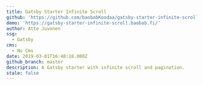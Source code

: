 ```yaml
---
title: Gatsby Starter Infinite Scroll
github: 'https://github.com/baobabKoodaa/gatsby-starter-infinite-scroll'
demo: 'https://gatsby-starter-infinite-scroll.baobab.fi/'
author: Atte Juvonen
ssg:
  - Gatsby
cms:
  - No Cms
date: 2019-03-01T16:48:18.000Z
github_branch: master
description: A Gatsby starter with infinite scroll and pagination.
stale: false
---
```

